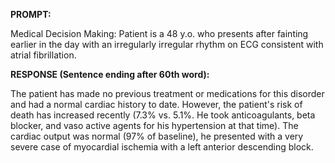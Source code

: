 **PROMPT:**

Medical Decision Making: Patient is a 48 y.o. who presents after fainting earlier in the day with an irregularly irregular rhythm on ECG consistent with atrial fibrillation. 

**RESPONSE (Sentence ending after 60th word):**

The patient has made no previous treatment or medications for this disorder and had a normal cardiac history to date. However, the patient's risk of death has increased recently (7.3% vs. 5.1%. He took anticoagulants, beta blocker, and vaso active agents for his hypertension at that time). The cardiac output was normal (97% of baseline), he presented with a very severe case of myocardial ischemia with a left anterior descending block. 